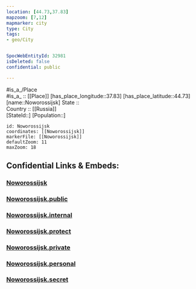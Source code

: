 ```yaml
---
location: [44.73,37.83] 
mapzoom: [7,12] 
mapmarker: city 
type: City
tags:
- geo/City


SpocWebEntityId: 32981
isDeleted: false
confidential: public

---
```

#is_a_/Place  
#is_a_ :: [[Place]] 
[has_place_longitude::37.83] 
[has_place_latitude::44.73] 
[name::Noworossijsk] 
State ::  
Country :: [[Russia]]  
[StateId::] 
[Population::] 



```leaflet
id: Noworossijsk
coordinates: [[Noworossijsk]] 
markerFile: [[Noworossijsk]] 
defaultZoom: 11 
maxZoom: 18
```


## Confidential Links & Embeds: 

### [Noworossijsk](/_Standards/Earth/Continent/Europe/Europe~East/Russia/Russia~South/Krasnodar_Krai/City/Noworossijsk.md) 

### [Noworossijsk.public](/_public/Earth/Continent/Europe/Europe~East/Russia/Russia~South/Krasnodar_Krai/City/Noworossijsk.public.md) 

### [Noworossijsk.internal](/_internal/Earth/Continent/Europe/Europe~East/Russia/Russia~South/Krasnodar_Krai/City/Noworossijsk.internal.md) 

### [Noworossijsk.protect](/_protect/Earth/Continent/Europe/Europe~East/Russia/Russia~South/Krasnodar_Krai/City/Noworossijsk.protect.md) 

### [Noworossijsk.private](/_private/Earth/Continent/Europe/Europe~East/Russia/Russia~South/Krasnodar_Krai/City/Noworossijsk.private.md) 

### [Noworossijsk.personal](/_personal/Earth/Continent/Europe/Europe~East/Russia/Russia~South/Krasnodar_Krai/City/Noworossijsk.personal.md) 

### [Noworossijsk.secret](/_secret/Earth/Continent/Europe/Europe~East/Russia/Russia~South/Krasnodar_Krai/City/Noworossijsk.secret.md)

